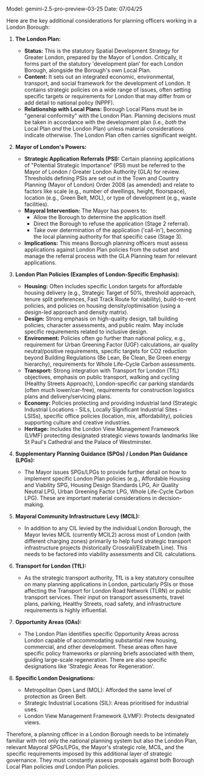 Model: gemini-2.5-pro-preview-03-25
Date: 07/04/25

Here are the key additional considerations for planning officers working in a London Borough:

1.  **The London Plan:**
    *   **Status:** This is the statutory Spatial Development Strategy for Greater London, prepared by the Mayor of London. Critically, it forms part of the statutory 'development plan' for each London Borough, alongside the Borough's own Local Plan.
    *   **Content:** It sets out an integrated economic, environmental, transport, and social framework for the development of London. It contains strategic policies on a wide range of issues, often setting specific targets or requirements for London that may differ from or add detail to national policy (NPPF).
    *   **Relationship with Local Plans:** Borough Local Plans must be in "general conformity" with the London Plan. Planning decisions must be taken in accordance with the development plan (i.e., *both* the Local Plan *and* the London Plan) unless material considerations indicate otherwise. The London Plan often carries significant weight.

2.  **Mayor of London's Powers:**
    *   **Strategic Application Referrals (PSI):** Certain planning applications of "Potential Strategic Importance" (PSI) must be referred to the Mayor of London / Greater London Authority (GLA) for review. Thresholds defining PSIs are set out in the Town and Country Planning (Mayor of London) Order 2008 (as amended) and relate to factors like scale (e.g., number of dwellings, height, floorspace), location (e.g., Green Belt, MOL), or type of development (e.g., waste facilities).
    *   **Mayoral Intervention:** The Mayor has powers to:
        *   Allow the Borough to determine the application itself.
        *   Direct the Borough to refuse the application (Stage 2 referral).
        *   Take over determination of the application ('call-in'), becoming the local planning authority for that specific case (Stage 3).
    *   **Implications:** This means Borough planning officers must assess applications against London Plan policies from the outset and manage the referral process with the GLA Planning team for relevant applications.

3.  **London Plan Policies (Examples of London-Specific Emphasis):**
    *   **Housing:** Often includes specific London targets for affordable housing delivery (e.g., Strategic Target of 50%, threshold approach, tenure split preferences, Fast Track Route for viability), build-to-rent policies, and policies on housing density/optimisation (using a design-led approach and density matrix).
    *   **Design:** Strong emphasis on high-quality design, tall building policies, character assessments, and public realm. May include specific requirements related to inclusive design.
    *   **Environment:** Policies often go further than national policy, e.g., requirement for Urban Greening Factor (UGF) calculations, air quality neutral/positive requirements, specific targets for CO2 reduction beyond Building Regulations (Be Lean, Be Clean, Be Green energy hierarchy), requirements for Whole Life-Cycle Carbon assessments.
    *   **Transport:** Strong integration with Transport for London (TfL) objectives, emphasis on public transport, walking and cycling (Healthy Streets Approach), London-specific car parking standards (often much lower/car-free), requirements for construction logistics plans and delivery/servicing plans.
    *   **Economy:** Policies protecting and providing industrial land (Strategic Industrial Locations - SILs, Locally Significant Industrial Sites - LSISs), specific office policies (location, mix, affordability), policies supporting culture and creative industries.
    *   **Heritage:** Includes the London View Management Framework (LVMF) protecting designated strategic views towards landmarks like St Paul's Cathedral and the Palace of Westminster.

4.  **Supplementary Planning Guidance (SPGs) / London Plan Guidance (LPGs):**
    *   The Mayor issues SPGs/LPGs to provide further detail on how to implement specific London Plan policies (e.g., Affordable Housing and Viability SPG, Housing Design Standards LPG, Air Quality Neutral LPG, Urban Greening Factor LPG, Whole Life-Cycle Carbon LPG). These are important material considerations in decision-making.

5.  **Mayoral Community Infrastructure Levy (MCIL):**
    *   In addition to any CIL levied by the individual London Borough, the Mayor levies MCIL (currently MCIL2) across most of London (with different charging zones) primarily to help fund strategic transport infrastructure projects (historically Crossrail/Elizabeth Line). This needs to be factored into viability assessments and CIL calculations.

6.  **Transport for London (TfL):**
    *   As the strategic transport authority, TfL is a key statutory consultee on many planning applications in London, particularly PSIs or those affecting the Transport for London Road Network (TLRN) or public transport services. Their input on transport assessments, travel plans, parking, Healthy Streets, road safety, and infrastructure requirements is highly influential.

7.  **Opportunity Areas (OAs):**
    *   The London Plan identifies specific Opportunity Areas across London capable of accommodating substantial new housing, commercial, and other development. These areas often have specific policy frameworks or planning briefs associated with them, guiding large-scale regeneration. There are also specific designations like 'Strategic Areas for Regeneration'.

8.  **Specific London Designations:**
    *   Metropolitan Open Land (MOL): Afforded the same level of protection as Green Belt.
    *   Strategic Industrial Locations (SIL): Areas prioritised for industrial uses.
    *   London View Management Framework (LVMF): Protects designated views.

Therefore, a planning officer in a London Borough needs to be intimately familiar with not only the national planning system but also the London Plan, relevant Mayoral SPGs/LPGs, the Mayor's strategic role, MCIL, and the specific requirements imposed by this additional layer of strategic governance. They must constantly assess proposals against both Borough Local Plan policies *and* London Plan policies.